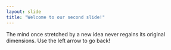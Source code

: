 ```yaml
---
layout: slide
title: "Welcome to our second slide!"
---
```

The mind once stretched by a new idea never regains its original dimensions.
Use the left arrow to go back!